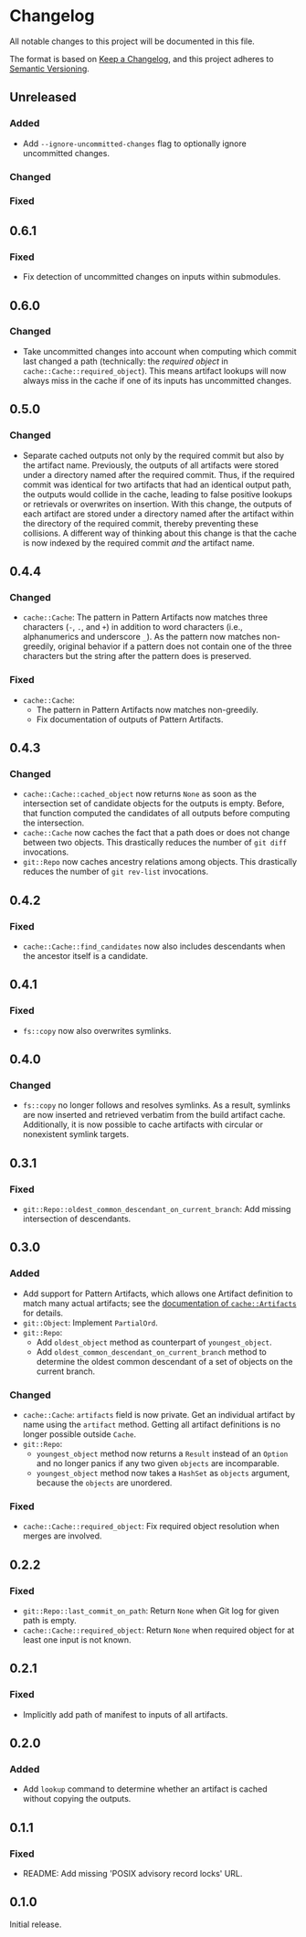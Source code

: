 # Changelog

All notable changes to this project will be documented in this file.

The format is based on [Keep a Changelog](https://keepachangelog.com/en/1.0.0/), and this project
adheres to [Semantic Versioning](https://semver.org/spec/v2.0.0.html).


## Unreleased

### Added
- Add `--ignore-uncommitted-changes` flag to optionally ignore uncommitted changes.

### Changed

### Fixed


## 0.6.1

### Fixed
- Fix detection of uncommitted changes on inputs within submodules.


## 0.6.0

### Changed
- Take uncommitted changes into account when computing which commit last changed a path
  (technically: the *required object* in `cache::Cache::required_object`).  This means artifact
  lookups will now always miss in the cache if one of its inputs has uncommitted changes.


## 0.5.0

### Changed
- Separate cached outputs not only by the required commit but also by the artifact name.
  Previously, the outputs of all artifacts were stored under a directory named after the required
  commit.  Thus, if the required commit was identical for two artifacts that had an identical output
  path, the outputs would collide in the cache, leading to false positive lookups or retrievals or
  overwrites on insertion.  With this change, the outputs of each artifact are stored under a
  directory named after the artifact within the directory of the required commit, thereby preventing
  these collisions.  A different way of thinking about this change is that the cache is now indexed
  by the required commit *and* the artifact name.


## 0.4.4

### Changed
- `cache::Cache`: The pattern in Pattern Artifacts now matches three characters (`-`, `.`, and `+`)
  in addition to word characters (i.e., alphanumerics and underscore `_`).  As the pattern now
  matches non-greedily, original behavior if a pattern does not contain one of the three characters
  but the string after the pattern does is preserved.

### Fixed
- `cache::Cache`:
  - The pattern in Pattern Artifacts now matches non-greedily.
  - Fix documentation of outputs of Pattern Artifacts.


## 0.4.3

### Changed
- `cache::Cache::cached_object` now returns `None` as soon as the intersection set of candidate
  objects for the outputs is empty.  Before, that function computed the candidates of all outputs
  before computing the intersection.
- `cache::Cache` now caches the fact that a path does or does not change between two objects.  This
  drastically reduces the number of `git diff` invocations.
- `git::Repo` now caches ancestry relations among objects.  This drastically reduces the number of
  `git rev-list` invocations.


## 0.4.2

### Fixed
- `cache::Cache::find_candidates` now also includes descendants when the ancestor itself is a
  candidate.


## 0.4.1

### Fixed
- `fs::copy` now also overwrites symlinks.


## 0.4.0

### Changed
- `fs::copy` no longer follows and resolves symlinks.  As a result, symlinks are now inserted and
  retrieved verbatim from the build artifact cache.  Additionally, it is now possible to cache
  artifacts with circular or nonexistent symlink targets.


## 0.3.1

### Fixed
- `git::Repo::oldest_common_descendant_on_current_branch`: Add missing intersection of descendants.


## 0.3.0

### Added
- Add support for Pattern Artifacts, which allows one Artifact definition to match many actual
  artifacts; see the [documentation of `cache::Artifacts`][PatternArtifacts] for details.
- `git::Object`: Implement `PartialOrd`.
- `git::Repo`:
  - Add `oldest_object` method as counterpart of `youngest_object`.
  - Add `oldest_common_descendant_on_current_branch` method to determine the oldest common
    descendant of a set of objects on the current branch.

### Changed
- `cache::Cache`: `artifacts` field is now private.  Get an individual artifact by name using the
  `artifact` method.  Getting all artifact definitions is no longer possible outside `Cache`.
- `git::Repo`:
  - `youngest_object` method now returns a `Result` instead of an `Option` and no longer panics if
    any two given `objects` are incomparable.
  - `youngest_object` method now takes a `HashSet` as `objects` argument, because the `objects` are
    unordered.

### Fixed
- `cache::Cache::required_object`: Fix required object resolution when merges are involved.


## 0.2.2

### Fixed

- `git::Repo::last_commit_on_path`: Return `None` when Git log for given path is empty.
- `cache::Cache::required_object`: Return `None` when required object for at least one input is
  not known.


## 0.2.1

### Fixed
- Implicitly add path of manifest to inputs of all artifacts.


## 0.2.0

### Added
- Add `lookup` command to determine whether an artifact is cached without copying the outputs.


## 0.1.1

### Fixed
- README: Add missing 'POSIX advisory record locks' URL.


## 0.1.0

Initial release.


[PatternArtifacts]: https://docs.rs/memora/latest/memora/cache/type.Artifact.html#PatternArtifacts
